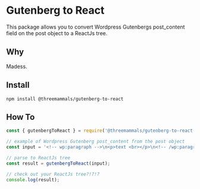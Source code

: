 # Gutenberg to React

This package allows you to convert Wordpress Gutenbergs post_content field on the post object to a ReactJs tree.

## Why

Madess.

## Install

`npm install @threemammals/gutenberg-to-react`

## How To

```javascript
const { gutenbergToReact } = require('@threemammals/gutenberg-to-react');

// example of Wordpress Gutenberg post_content from the post object
const input = '<!-- wp:paragraph -->\n<p>text <br></p>\n<!-- /wp:paragraph -->';

// parse to ReactJs tree
const result = gutenbergToReact(input);

// check out your ReactJs tree?!?!?
console.log(result);
```